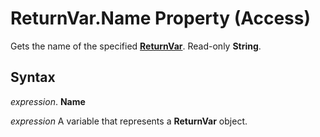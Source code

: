 
# ReturnVar.Name Property (Access)

Gets the name of the specified  **[ReturnVar](8ad5254d-a249-46ba-ac5d-14943179ce05.md)**. Read-only **String**.


## Syntax

 _expression_. **Name**

 _expression_ A variable that represents a **ReturnVar** object.

